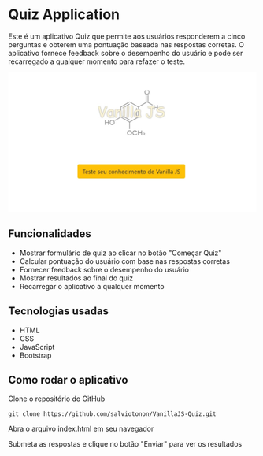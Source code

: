 # Quiz Application
<p>Este é um aplicativo Quiz que permite aos usuários responderem a cinco perguntas e obterem uma pontuação baseada nas respostas corretas. 
O aplicativo fornece feedback sobre o desempenho do usuário e pode ser recarregado a qualquer momento para refazer o teste.</p>

<div style="display: 'flex'; justify-content: 'center'">
<img src="https://github.com/salviotonon/VanillaJS-Quiz/blob/main/quizAplication.jpg" width: 300px />
</div>

## Funcionalidades
- Mostrar formulário de quiz ao clicar no botão "Começar Quiz"
- Calcular pontuação do usuário com base nas respostas corretas
- Fornecer feedback sobre o desempenho do usuário
- Mostrar resultados ao final do quiz
- Recarregar o aplicativo a qualquer momento

## Tecnologias usadas
- HTML
- CSS
- JavaScript
- Bootstrap

## Como rodar o aplicativo

Clone o repositório do GitHub
```
git clone https://github.com/salviotonon/VanillaJS-Quiz.git
```
Abra o arquivo index.html em seu navegador


Submeta as respostas e clique no botão "Enviar" para ver os resultados
